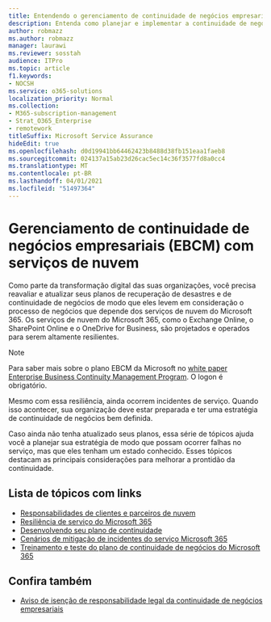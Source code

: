 ```yaml
---
title: Entendendo o gerenciamento de continuidade de negócios empresariais com serviços de nuvem
description: Entenda como planejar e implementar a continuidade de negócios parece diferente quando os serviços de nuvem fazem parte da sua oferta de TI.
author: robmazz
ms.author: robmazz
manager: laurawi
ms.reviewer: sosstah
audience: ITPro
ms.topic: article
f1.keywords:
- NOCSH
ms.service: o365-solutions
localization_priority: Normal
ms.collection:
- M365-subscription-management
- Strat_O365_Enterprise
- remotework
titleSuffix: Microsoft Service Assurance
hideEdit: true
ms.openlocfilehash: d0d19941bb64462423b8488d38fb151eaa1faeb8
ms.sourcegitcommit: 024137a15ab23d26cac5ec14c36f3577fd8a0cc4
ms.translationtype: MT
ms.contentlocale: pt-BR
ms.lasthandoff: 04/01/2021
ms.locfileid: "51497364"
---
```

# <a name="enterprise-business-continuity-management-ebcm-with-cloud-services"></a>Gerenciamento de continuidade de negócios empresariais (EBCM) com serviços de nuvem

Como parte da transformação digital das suas organizações, você precisa reavaliar e atualizar seus planos de recuperação de desastres e de continuidade de negócios de modo que eles levem em consideração o processo de negócios que depende dos serviços de nuvem do Microsoft 365. Os serviços de nuvem do Microsoft 365, como o Exchange Online, o SharePoint Online e o OneDrive for Business, são projetados e operados para serem altamente resilientes.

> [!NOTE]
> Para saber mais sobre o plano EBCM da Microsoft no [white paper Enterprise Business Continuity Management Program](https://go.microsoft.com/fwlink/?linkid=2121521). O logon é obrigatório.

Mesmo com essa resiliência, ainda ocorrem incidentes de serviço. Quando isso acontecer, sua organização deve estar preparada e ter uma estratégia de continuidade de negócios bem definida.

Caso ainda não tenha atualizado seus planos, essa série de tópicos ajuda você a planejar sua estratégia de modo que possam ocorrer falhas no serviço, mas que eles tenham um estado conhecido. Esses tópicos destacam as principais considerações para melhorar a prontidão da continuidade.

## <a name="list-of-topics-with-links"></a>Lista de tópicos com links

- [Responsabilidades de clientes e parceiros de nuvem](assurance-customer-and-cloud-partner-ebcm-responsibilities.md)
- [Resiliência de serviço do Microsoft 365](assurance-m365-service-resiliency.md)
- [Desenvolvendo seu plano de continuidade](assurance-developing-your-ebcm-plan.md)
- [Cenários de mitigação de incidentes do serviço Microsoft 365](assurance-microsoft-365-mitigations.md)
- [Treinamento e teste do plano de continuidade de negócios do Microsoft 365](assurance-ebcm-plan-rehearsal-and-user-training.md)

## <a name="see-also"></a>Confira também

- [Aviso de isenção de responsabilidade legal da continuidade de negócios empresariais](assurance-ebcm-legal-disclaimer.md)
